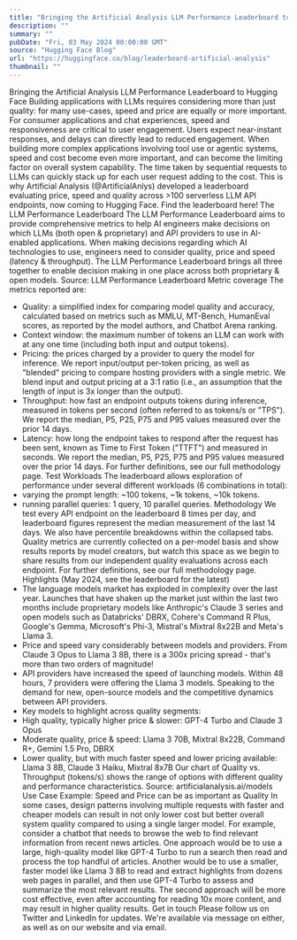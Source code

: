 ```yaml
---
title: "Bringing the Artificial Analysis LLM Performance Leaderboard to Hugging Face"
description: ""
summary: ""
pubDate: "Fri, 03 May 2024 00:00:00 GMT"
source: "Hugging Face Blog"
url: "https://huggingface.co/blog/leaderboard-artificial-analysis"
thumbnail: ""
---
```


Bringing the Artificial Analysis LLM Performance Leaderboard to Hugging Face
Building applications with LLMs requires considering more than just quality: for many use-cases, speed and price are equally or more important.
For consumer applications and chat experiences, speed and responsiveness are critical to user engagement. Users expect near-instant responses, and delays can directly lead to reduced engagement. When building more complex applications involving tool use or agentic systems, speed and cost become even more important, and can become the limiting factor on overall system capability. The time taken by sequential requests to LLMs can quickly stack up for each user request adding to the cost.
This is why Artificial Analysis (@ArtificialAnlys) developed a leaderboard evaluating price, speed and quality across >100 serverless LLM API endpoints, now coming to Hugging Face.
Find the leaderboard here!
The LLM Performance Leaderboard
The LLM Performance Leaderboard aims to provide comprehensive metrics to help AI engineers make decisions on which LLMs (both open & proprietary) and API providers to use in AI-enabled applications.
When making decisions regarding which AI technologies to use, engineers need to consider quality, price and speed (latency & throughput). The LLM Performance Leaderboard brings all three together to enable decision making in one place across both proprietary & open models.
Source: LLM Performance Leaderboard
Metric coverage
The metrics reported are:
- Quality: a simplified index for comparing model quality and accuracy, calculated based on metrics such as MMLU, MT-Bench, HumanEval scores, as reported by the model authors, and Chatbot Arena ranking.
- Context window: the maximum number of tokens an LLM can work with at any one time (including both input and output tokens).
- Pricing: the prices charged by a provider to query the model for inference. We report input/output per-token pricing, as well as "blended" pricing to compare hosting providers with a single metric. We blend input and output pricing at a 3:1 ratio (i.e., an assumption that the length of input is 3x longer than the output).
- Throughput: how fast an endpoint outputs tokens during inference, measured in tokens per second (often referred to as tokens/s or "TPS"). We report the median, P5, P25, P75 and P95 values measured over the prior 14 days.
- Latency: how long the endpoint takes to respond after the request has been sent, known as Time to First Token ("TTFT") and measured in seconds. We report the median, P5, P25, P75 and P95 values measured over the prior 14 days.
For further definitions, see our full methodology page.
Test Workloads
The leaderboard allows exploration of performance under several different workloads (6 combinations in total):
- varying the prompt length: ~100 tokens, ~1k tokens, ~10k tokens.
- running parallel queries: 1 query, 10 parallel queries.
Methodology
We test every API endpoint on the leaderboard 8 times per day, and leaderboard figures represent the median measurement of the last 14 days. We also have percentile breakdowns within the collapsed tabs.
Quality metrics are currently collected on a per-model basis and show results reports by model creators, but watch this space as we begin to share results from our independent quality evaluations across each endpoint.
For further definitions, see our full methodology page.
Highlights (May 2024, see the leaderboard for the latest)
- The language models market has exploded in complexity over the last year. Launches that have shaken up the market just within the last two months include proprietary models like Anthropic's Claude 3 series and open models such as Databricks' DBRX, Cohere's Command R Plus, Google's Gemma, Microsoft's Phi-3, Mistral's Mixtral 8x22B and Meta's Llama 3.
- Price and speed vary considerably between models and providers. From Claude 3 Opus to Llama 3 8B, there is a 300x pricing spread - that's more than two orders of magnitude!
- API providers have increased the speed of launching models. Within 48 hours, 7 providers were offering the Llama 3 models. Speaking to the demand for new, open-source models and the competitive dynamics between API providers.
- Key models to highlight across quality segments:
- High quality, typically higher price & slower: GPT-4 Turbo and Claude 3 Opus
- Moderate quality, price & speed: Llama 3 70B, Mixtral 8x22B, Command R+, Gemini 1.5 Pro, DBRX
- Lower quality, but with much faster speed and lower pricing available: Llama 3 8B, Claude 3 Haiku, Mixtral 8x7B
Our chart of Quality vs. Throughput (tokens/s) shows the range of options with different quality and performance characteristics.
Source: artificialanalysis.ai/models
Use Case Example: Speed and Price can be as important as Quality
In some cases, design patterns involving multiple requests with faster and cheaper models can result in not only lower cost but better overall system quality compared to using a single larger model.
For example, consider a chatbot that needs to browse the web to find relevant information from recent news articles. One approach would be to use a large, high-quality model like GPT-4 Turbo to run a search then read and process the top handful of articles. Another would be to use a smaller, faster model like Llama 3 8B to read and extract highlights from dozens web pages in parallel, and then use GPT-4 Turbo to assess and summarize the most relevant results. The second approach will be more cost effective, even after accounting for reading 10x more content, and may result in higher quality results.
Get in touch
Please follow us on Twitter and LinkedIn for updates. We're available via message on either, as well as on our website and via email.